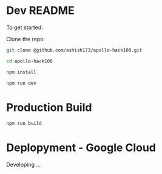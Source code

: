 # Dev README

To get started: 

Clone the repo:

```bash
git clone @github.com/ashish173/apollo-hack100.git
```

```bash
cd apollo-hack100
```
```bash
npm install
```
```bash
npm run dev
```

# Production Build
```bash
npm run build
``` 

# Deplopyment - Google Cloud
Developing ...

